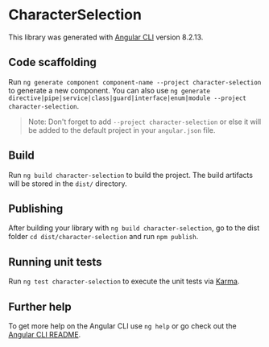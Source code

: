 # CharacterSelection

This library was generated with [Angular CLI](https://github.com/angular/angular-cli) version 8.2.13.

## Code scaffolding

Run `ng generate component component-name --project character-selection` to generate a new component. You can also use `ng generate directive|pipe|service|class|guard|interface|enum|module --project character-selection`.
> Note: Don't forget to add `--project character-selection` or else it will be added to the default project in your `angular.json` file. 

## Build

Run `ng build character-selection` to build the project. The build artifacts will be stored in the `dist/` directory.

## Publishing

After building your library with `ng build character-selection`, go to the dist folder `cd dist/character-selection` and run `npm publish`.

## Running unit tests

Run `ng test character-selection` to execute the unit tests via [Karma](https://karma-runner.github.io).

## Further help

To get more help on the Angular CLI use `ng help` or go check out the [Angular CLI README](https://github.com/angular/angular-cli/blob/master/README.md).
